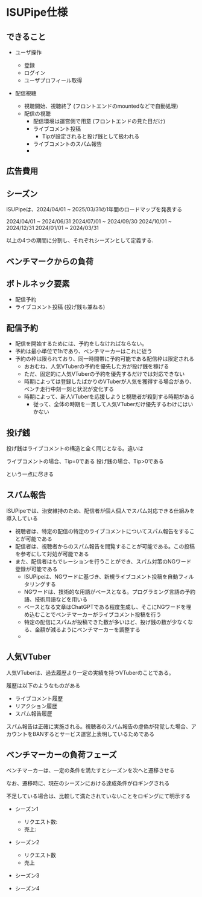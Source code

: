 # ISUPipe仕様


## できること


* ユーザ操作
    * 登録
    * ログイン
    * ユーザプロフィール取得

* 配信視聴
    * 視聴開始、視聴終了 (フロントエンドのmountedなどで自動処理)
    * 配信の視聴
        * 配信環境は運営側で用意 (フロントエンドの見た目だけ)
        * ライブコメント投稿
            * Tipが設定されると投げ銭として扱われる
        * ライブコメントのスパム報告
        * 



## 広告費用



## シーズン

ISUPipeは、2024/04/01 ~ 2025/03/31の1年間のロードマップを発表する

2024/04/01 ~ 2024/06/31
2024/07/01 ~ 2024/09/30
2024/10/01 ~ 2024/12/31
2024/01/01 ~ 2024/03/31

以上の4つの期間に分割し、それぞれシーズンとして定義する.



## ベンチマークからの負荷



## ボトルネック要素

* 配信予約
* ライブコメント投稿 (投げ銭も兼ねる)

## 配信予約

* 配信を開始するためには、予約をしなければならない。
* 予約は最小単位で1hであり、ベンチマーカーはこれに従う
* 予約の枠は限られており、同一時間帯に予約可能である配信枠は限定される
    * おおむね、人気VTuberの予約を優先した方が投げ銭を稼げる
    * ただ、固定的に人気VTuberの予約を優先するだけでは対応できない
    * 時期によっては登録したばかりのVTuberが人気を獲得する場合があり、ベンチ走行中刻一刻と状況が変化する
    * 時期によって、新人VTuberを応援しようと視聴者が殺到する時期がある
        * 従って、全体の時期を一貫して人気VTuberだけ優先するわけにはいかない

## 投げ銭

投げ銭はライブコメントの構造と全く同じとなる。違いは

ライブコメントの場合、Tip=0である
投げ銭の場合、Tip>0である

という一点に尽きる

## スパム報告

ISUPipeでは、治安維持のため、配信者が個人個人でスパム対応できる仕組みを導入している

* 視聴者は、特定の配信の特定のライブコメントについてスパム報告をすることが可能である
* 配信者は、視聴者からのスパム報告を閲覧することが可能である。この投稿を参考にして対処が可能である
* また、配信者はもでレーションを行うことができ、スパム対策のNGワード登録が可能である
    * ISUPipeは、NGワードに基づき、新規ライブコメント投稿を自動フィルタリングする
    * NGワードは、技術的な用語がベースとなる。プログラミング言語の予約語、技術用語などを用いる
    * ベースとなる文章はChatGPTである程度生成し、そこにNGワードを埋め込むことでベンチマーカーがライブコメント投稿を行う
    * 特定の配信にスパムが投稿できた数が多いほど、投げ銭の数が少なくなる、金額が減るようにベンチマーカーを調整する
    * 


## 人気VTuber


人気VTuberは、過去履歴より一定の実績を持つVTuberのことである。

履歴は以下のようなものがある

* ライブコメント履歴
* リアクション履歴
* スパム報告履歴

スパム報告は正確に実施される。視聴者のスパム報告の虚偽が発覚した場合、アカウントをBANするとサービス運営上表明しているためである




## ベンチマーカーの負荷フェーズ

ベンチマーカーは、一定の条件を満たすとシーズンを次へと遷移させる

なお、遷移時に、現在のシーズンにおける達成条件がロギングされる

不足している場合は、比較して満たされていないことをロギングにて明示する

* シーズン1
    * リクエスト数: 
    * 売上: 

* シーズン2
    * リクエスト数
    * 売上

* シーズン3


* シーズン4
